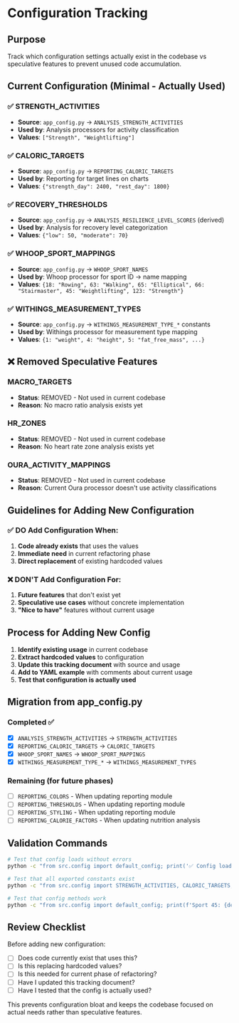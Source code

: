 # Configuration Tracking

## Purpose
Track which configuration settings actually exist in the codebase vs speculative features to prevent unused code accumulation.

## Current Configuration (Minimal - Actually Used)

### ✅ STRENGTH_ACTIVITIES
- **Source**: `app_config.py` → `ANALYSIS_STRENGTH_ACTIVITIES`
- **Used by**: Analysis processors for activity classification
- **Values**: `["Strength", "Weightlifting"]`

### ✅ CALORIC_TARGETS  
- **Source**: `app_config.py` → `REPORTING_CALORIC_TARGETS`
- **Used by**: Reporting for target lines on charts
- **Values**: `{"strength_day": 2400, "rest_day": 1800}`

### ✅ RECOVERY_THRESHOLDS
- **Source**: `app_config.py` → `ANALYSIS_RESILIENCE_LEVEL_SCORES` (derived)
- **Used by**: Analysis for recovery level categorization
- **Values**: `{"low": 50, "moderate": 70}`

### ✅ WHOOP_SPORT_MAPPINGS
- **Source**: `app_config.py` → `WHOOP_SPORT_NAMES`
- **Used by**: Whoop processor for sport ID → name mapping
- **Values**: `{18: "Rowing", 63: "Walking", 65: "Elliptical", 66: "Stairmaster", 45: "Weightlifting", 123: "Strength"}`

### ✅ WITHINGS_MEASUREMENT_TYPES
- **Source**: `app_config.py` → `WITHINGS_MEASUREMENT_TYPE_*` constants
- **Used by**: Withings processor for measurement type mapping
- **Values**: `{1: "weight", 4: "height", 5: "fat_free_mass", ...}`

## ❌ Removed Speculative Features

### MACRO_TARGETS
- **Status**: REMOVED - Not used in current codebase
- **Reason**: No macro ratio analysis exists yet

### HR_ZONES  
- **Status**: REMOVED - Not used in current codebase
- **Reason**: No heart rate zone analysis exists yet

### OURA_ACTIVITY_MAPPINGS
- **Status**: REMOVED - Not used in current codebase  
- **Reason**: Current Oura processor doesn't use activity classifications

## Guidelines for Adding New Configuration

### ✅ DO Add Configuration When:
1. **Code already exists** that uses the values
2. **Immediate need** in current refactoring phase
3. **Direct replacement** of existing hardcoded values

### ❌ DON'T Add Configuration For:
1. **Future features** that don't exist yet
2. **Speculative use cases** without concrete implementation
3. **"Nice to have"** features without current usage

## Process for Adding New Config

1. **Identify existing usage** in current codebase
2. **Extract hardcoded values** to configuration
3. **Update this tracking document** with source and usage
4. **Add to YAML example** with comments about current usage
5. **Test that configuration is actually used**

## Migration from app_config.py

### Completed ✅
- [x] `ANALYSIS_STRENGTH_ACTIVITIES` → `STRENGTH_ACTIVITIES`
- [x] `REPORTING_CALORIC_TARGETS` → `CALORIC_TARGETS`  
- [x] `WHOOP_SPORT_NAMES` → `WHOOP_SPORT_MAPPINGS`
- [x] `WITHINGS_MEASUREMENT_TYPE_*` → `WITHINGS_MEASUREMENT_TYPES`

### Remaining (for future phases)
- [ ] `REPORTING_COLORS` - When updating reporting module
- [ ] `REPORTING_THRESHOLDS` - When updating reporting module
- [ ] `REPORTING_STYLING` - When updating reporting module
- [ ] `REPORTING_CALORIE_FACTORS` - When updating nutrition analysis

## Validation Commands

```bash
# Test that config loads without errors
python -c "from src.config import default_config; print('✅ Config loads')"

# Test that all exported constants exist
python -c "from src.config import STRENGTH_ACTIVITIES, CALORIC_TARGETS, RECOVERY_THRESHOLDS, WHOOP_SPORT_MAPPINGS, WITHINGS_MEASUREMENT_TYPES; print('✅ All constants exist')"

# Test that config methods work
python -c "from src.config import default_config; print(f'Sport 45: {default_config.get_whoop_sport_name(45)}'); print(f'Calories: {default_config.get_caloric_target(True)}')"
```

## Review Checklist

Before adding new configuration:
- [ ] Does code currently exist that uses this?
- [ ] Is this replacing hardcoded values?
- [ ] Is this needed for current phase of refactoring?
- [ ] Have I updated this tracking document?
- [ ] Have I tested that the config is actually used?

This prevents configuration bloat and keeps the codebase focused on actual needs rather than speculative features.
